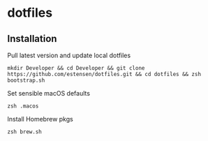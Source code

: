 # dotfiles

## Installation

Pull latest version and update local dotfiles
```
mkdir Developer && cd Developer && git clone https://github.com/estensen/dotfiles.git && cd dotfiles && zsh bootstrap.sh
```

Set sensible macOS defaults
```
zsh .macos
```

Install Homebrew pkgs
```
zsh brew.sh
```
